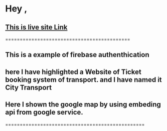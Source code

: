 # Hey , 
## [This is live site Link](https://urben-rider-assingment.web.app)
===========================================
## This is a example of firebase authenthication 
## here I have highlighted a Website of Ticket booking system of transport. and I have named it City Transport
## Here I shown the google map by using embeding api  from google service. 
================================================ 